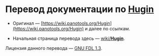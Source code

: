 # Перевод документации по [Hugin](http://hugin.sourceforge.net/)

* Оригинал — [https://wiki.panotools.org/Hugin](https://wiki.panotools.org/Hugin) и далее по ссылкам.

* Начальная страница перевода здесь — [wiki/**Hugin**](https://github.com/shikhalev/hugin_doc_ru/wiki/Hugin).

Лицензия данного перевода — [GNU FDL 1.3](LICENSE).
